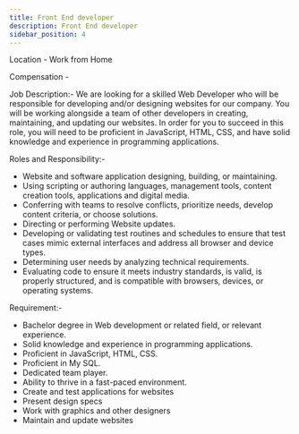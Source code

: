 ```yaml
---
title: Front End developer
description: Front End developer
sidebar_position: 4
---
```


<!-- @format -->

<!-- # Front End developer -->

Location - Work from Home

Compensation -

Job Description:- We are looking for a skilled Web Developer who will be responsible for developing and/or designing websites for our company. You will be working alongside a team of other developers in creating, maintaining, and updating our websites. In order for you to succeed in this role, you will need to be proficient in JavaScript, HTML, CSS, and have solid knowledge and experience in programming applications.

Roles and Responsibility:-

- Website and software application designing, building, or maintaining.
- Using scripting or authoring languages, management tools, content creation tools, applications and digital media.
- Conferring with teams to resolve conflicts, prioritize needs, develop content criteria, or choose solutions.
- Directing or performing Website updates.
- Developing or validating test routines and schedules to ensure that test cases mimic external interfaces and address all browser and device types.
- Determining user needs by analyzing technical requirements.
- Evaluating code to ensure it meets industry standards, is valid, is properly structured, and is compatible with browsers, devices, or operating systems.

Requirement:-

- Bachelor degree in Web development or related field, or relevant experience.
- Solid knowledge and experience in programming applications.
- Proficient in JavaScript, HTML, CSS.
- Proficient in My SQL.
- Dedicated team player.
- Ability to thrive in a fast-paced environment.
- Create and test applications for websites
- Present design specs
- Work with graphics and other designers
- Maintain and update websites
